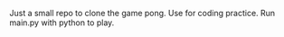 Just a small repo to clone the game pong.
Use for coding practice.
Run main.py with python to play.
